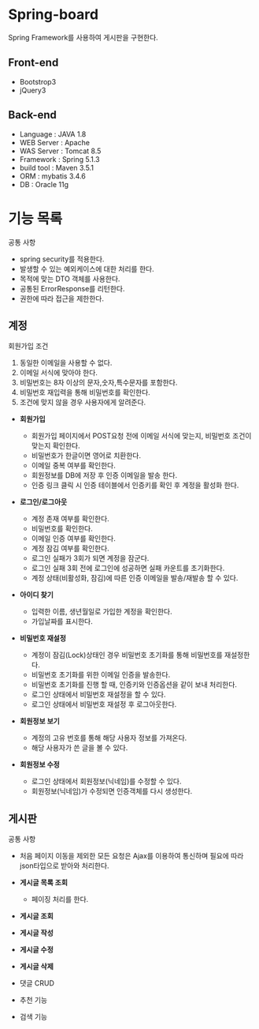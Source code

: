 # Spring-board
Spring Framework를 사용하여 게시판을 구현한다.

## Front-end
* Bootstrop3
* jQuery3

## Back-end
* Language : JAVA 1.8
* WEB Server : Apache
* WAS Server : Tomcat 8.5
* Framework : Spring 5.1.3
* build tool : Maven 3.5.1
* ORM : mybatis 3.4.6
* DB : Oracle 11g

# 기능 목록
공통 사항
  - spring security를 적용한다.
  - 발생할 수 있는 예외케이스에 대한 처리를 한다.
  - 목적에 맞는 DTO 객체를 사용한다.
  - 공통된 ErrorResponse를 리턴한다.
  - 권한에 따라 접근을 제한한다.
  
## 계정
회원가입 조건
1. 동일한 이메일을 사용할 수 없다.
2. 이메일 서식에 맞아야 한다.
3. 비밀번호는 8자 이상의 문자,숫자,특수문자를 포함한다.
4. 비밀번호 재입력을 통해 비밀번호를 확인한다.
5. 조건에 맞지 않을 경우 사용자에게 알려준다.

  * **회원가입**
    - 회원가입 페이지에서 POST요청 전에 이메일 서식에 맞는지, 비밀번호 조건이 맞는지 확인한다.
    - 비밀번호가 한글이면 영어로 치환한다. 
    - 이메일 중복 여부를 확인한다.
    - 회원정보를 DB에 저장 후 인증 이메일을 발송 한다.
    - 인증 링크 클릭 시 인증 테이블에서 인증키를 확인 후 계정을 활성화 한다.
  
  * **로그인/로그아웃**
    - 계정 존재 여부를 확인한다.
    - 비밀번호를 확인한다.
    - 이메일 인증 여부를 확인한다.
    - 계정 잠김 여부를 확인한다.
    - 로그인 실패가 3회가 되면 계정을 잠군다.
    - 로그인 실패 3회 전에 로그인에 성공하면 실패 카운트를 초기화한다.
    - 계정 상태(비활성화, 잠김)에 따른 인증 이메일을 발송/재발송 할 수 있다.

  * **아이디 찾기**
    - 입력한 이름, 생년월일로 가입한 계정을 확인한다.
    - 가입날짜를 표시한다.
    
  * **비밀번호 재설정**
    - 계정이 잠김(Lock)상태인 경우 비밀번호 초기화를 통해 비밀번호를 재설정한다.
    - 비밀번호 초기화를 위한 이메일 인증을 발송한다.
    - 비밀번호 초기화를 진행 할 때, 인증키와 인증옵션을 같이 보내 처리한다.
    - 로그인 상태에서 비밀번호 재설정을 할 수 있다.
    - 로그인 상태에서 비밀번호 재설정 후 로그아웃한다.

  * **회원정보 보기**
    - 계정의 고유 번호를 통해 해당 사용자 정보를 가져온다.
    - 해당 사용자가 쓴 글을 볼 수 있다.
  
  * **회원정보 수정**
    - 로그인 상태에서 회원정보(닉네임)를 수정할 수 있다.
    - 회원정보(닉네임)가 수정되면 인증객체를 다시 생성한다.
    
## 게시판
공통 사항
  - 처음 페이지 이동을 제외한 모든 요청은 Ajax를 이용하여 통신하며 필요에 따라 json타입으로 받아와 처리한다.
  
  * **게시글 목록 조회**
    - 페이징 처리를 한다.
  * **게시글 조회**
  * **게시글 작성**
  * **게시글 수정**
  * **게시글 삭제**


* 댓글 CRUD
* 추천 기능
* 검색 기능
